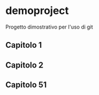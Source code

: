 # demoproject
Progetto dimostrativo per l'uso di git


Capitolo 1
----------


Capitolo 2
----------

Capitolo 51
-----------


